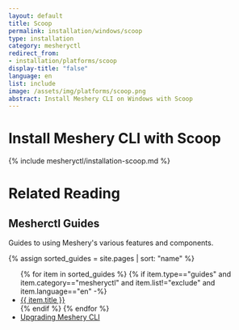 ```yaml
---
layout: default
title: Scoop
permalink: installation/windows/scoop
type: installation
category: mesheryctl
redirect_from:
- installation/platforms/scoop
display-title: "false"
language: en
list: include
image: /assets/img/platforms/scoop.png
abstract: Install Meshery CLI on Windows with Scoop
---
```

# Install Meshery CLI with Scoop

{% include mesheryctl/installation-scoop.md %}

# Related Reading

## Mesherctl Guides

Guides to using Meshery's various features and components.

{% assign sorted_guides = site.pages | sort: "name" %}

<ul>
  {% for item in sorted_guides %}
  {% if item.type=="guides" and item.category=="mesheryctl" and item.list!="exclude" and item.language=="en" -%}
    <li><a href="{{ site.baseurl }}{{ item.url }}">{{ item.title }}</a>
    </li>
    {% endif %}
  {% endfor %}
    <li><a href="{{ site.baseurl }}/installation/upgrades#upgrading-meshery-cli">Upgrading Meshery CLI</a></li>
</ul>

